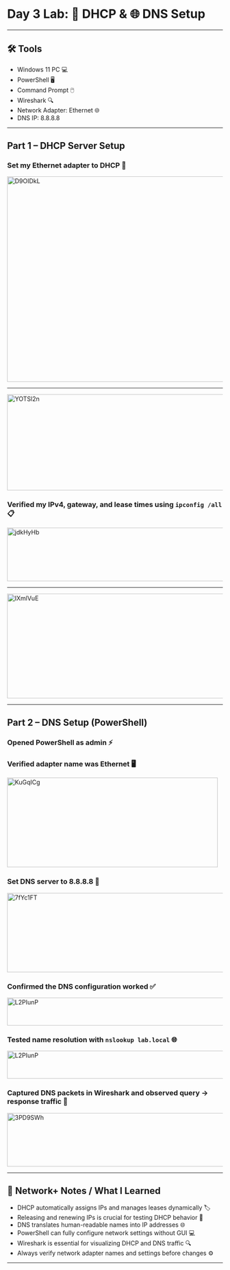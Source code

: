 # Day 3 Lab: 🧮 DHCP & 🌐 DNS Setup

---

## **🛠 Tools**
- Windows 11 PC 💻
- PowerShell 🖥️
- Command Prompt 🖱️
- Wireshark 🔍
- Network Adapter: Ethernet 🌐
- DNS IP: 8.8.8.8

---

## **Part 1 – DHCP Server Setup**

### Set my Ethernet adapter to DHCP 🔄
  
<img width="965" height="479" alt="D9OIDkL" src="https://github.com/user-attachments/assets/06342606-c7e9-4d57-b925-95e0df49ee0f" />

---

<img width="651" height="224" alt="YOTSl2n" src="https://github.com/user-attachments/assets/e71e9504-65d8-4444-957f-432e82a670e8" />

### Verified my IPv4, gateway, and lease times using `ipconfig /all` 📋

<img width="513" height="125" alt="jdkHyHb" src="https://github.com/user-attachments/assets/3c31b4b4-6aeb-43f2-8e63-fdf6448e8a9e" />

---

<img width="738" height="244" alt="IXmlVuE" src="https://github.com/user-attachments/assets/471b20f0-aab8-40bb-afe8-15485244a5a1" />

---

## **Part 2 – DNS Setup (PowerShell)**

### Opened PowerShell as admin ⚡  
### Verified adapter name was Ethernet 🖥️

<img width="492" height="209" alt="KuGqICg" src="https://github.com/user-attachments/assets/638df4ab-5125-4889-9427-8201c1d90c25" />
  
### Set DNS server to 8.8.8.8 🧭

<img width="837" height="185" alt="7fYc1FT" src="https://github.com/user-attachments/assets/5cd068d4-2655-4c5f-9bb2-6a252f0fc16a" />

### Confirmed the DNS configuration worked ✅

<img width="672" height="65" alt="L2PIunP" src="https://github.com/user-attachments/assets/4dfa3456-40e3-4ed7-9b9c-2ab9e3664ecb" />

### Tested name resolution with `nslookup lab.local` 🌐

<img width="672" height="65" alt="L2PIunP" src="https://github.com/user-attachments/assets/6bc91250-3795-4f6f-b877-f2646b83e2e8" />

### Captured DNS packets in Wireshark and observed query → response traffic 📡

<img width="914" height="125" alt="3PD9SWh" src="https://github.com/user-attachments/assets/bc2d6040-19bb-4274-9e56-e39f06fddf2d" />

---

## **📝 Network+ Notes / What I Learned**

- DHCP automatically assigns IPs and manages leases dynamically 🏷️  
- Releasing and renewing IPs is crucial for testing DHCP behavior 🔁  
- DNS translates human-readable names into IP addresses 🌐  
- PowerShell can fully configure network settings without GUI 💻  
- Wireshark is essential for visualizing DHCP and DNS traffic 🔍  
- Always verify network adapter names and settings before changes ⚙️  

---
